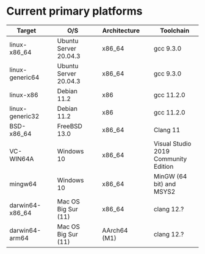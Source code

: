# Current primary platforms

| Target           | &nbsp; | O/S                   | &nbsp; | Architecture | &nbsp; | Toolchain                            |
|------------------|--------|-----------------------|--------|--------------|--------|--------------------------------------|
| linux-x86\_64    |        | Ubuntu Server 20.04.3 |        | x86\_64      |        | gcc 9.3.0                            |
| linux-generic64  |        | Ubuntu Server 20.04.3 |        | x86\_64      |        | gcc 9.3.0                            |
| linux-x86        |        | Debian 11.2           |        | x86          |        | gcc 11.2.0                           |
| linux-generic32  |        | Debian 11.2           |        | x86          |        | gcc 11.2.0                           |
| BSD-x86\_64      |        | FreeBSD 13.0          |        | x86\_64      |        | Clang 11                             |
| VC-WIN64A        |        | Windows 10            |        | x86\_64      |        | Visual Studio 2019 Community Edition |
| mingw64          |        | Windows 10            |        | x86\_64      |        | MinGW (64 bit) and MSYS2             |
| darwin64-x86\_64 |        | Mac OS Big Sur (11)   |        | x86\_64      |        | clang 12.?                           |
| darwin64-arm64   |        | Mac OS Big Sur (11)   |        | AArch64 (M1) |        | clang 12.?                           |
